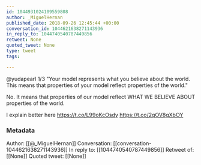 ```yaml
---
id: 1044931024109559808
author: _MiguelHernan
published_date: 2018-09-26 12:45:44 +00:00
conversation_id: 1044621638271143936
in_reply_to: 1044740540787449856
retweet: None
quoted_tweet: None
type: tweet
tags:

---
```


@yudapearl 1/3
"Your model represents what you believe about the world. This means that properties of your model reflect properties of the world."

No. It means that properties of our model reflect WHAT WE BELIEVE ABOUT properties of the world.

I explain better here
https://t.co/L99oKcOsdy https://t.co/2qOV8gXbOY

### Metadata

Author: [[@_MiguelHernan]]
Conversation: [[conversation-1044621638271143936]]
In reply to: [[1044740540787449856]]
Retweet of: [[None]]
Quoted tweet: [[None]]
